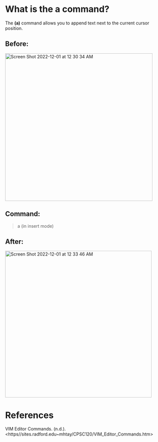 # What is the a command? 

The **(a)** command allows you to append text next to the current cursor position. 

## Before: 
<img width="474" alt="Screen Shot 2022-12-01 at 12 30 34 AM" src="https://user-images.githubusercontent.com/109105989/204973895-4edd2d23-3374-4afa-b430-b98cc2ada71d.png">


## Command: 
> a (in insert mode) 

## After: 

<img width="471" alt="Screen Shot 2022-12-01 at 12 33 46 AM" src="https://user-images.githubusercontent.com/109105989/204973911-fe9e0350-68a6-4566-9f85-e489d891dcc1.png">

# References 
VIM Editor Commands. (n.d.). <https//sites.radford.edu~mhtay/CPSC120/VIM_Editor_Commands.htm> 
  
